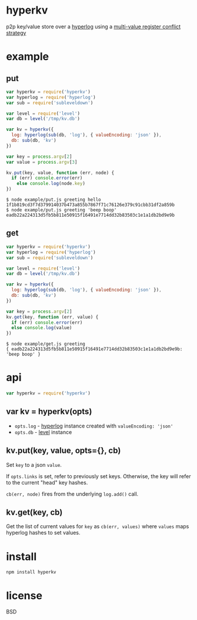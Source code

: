 # hyperkv

p2p key/value store over a [hyperlog][1]
using a [multi-value register conflict strategy][2]

[1]: https://npmjs.com/package/hyperlog
[2]: https://en.wikipedia.org/wiki/Conflict-free_replicated_data_type#Others

# example

## put

``` js
var hyperkv = require('hyperkv')
var hyperlog = require('hyperlog')
var sub = require('subleveldown')

var level = require('level')
var db = level('/tmp/kv.db')

var kv = hyperkv({
  log: hyperlog(sub(db, 'log'), { valueEncoding: 'json' }),
  db: sub(db, 'kv')
})

var key = process.argv[2]
var value = process.argv[3]

kv.put(key, value, function (err, node) {
  if (err) console.error(err)
	else console.log(node.key)
})
```

```
$ node example/put.js greeting hello
1f1b819cd3f7d379914037b473a855b7867f71c76126e379c91cbb31df2a859b
$ node example/put.js greeting 'beep boop'
eadb22a224313d5fb5b811e50915f16491e7714dd32b83503c1e1a1db2bd9e9b
```

## get

``` js
var hyperkv = require('hyperkv')
var hyperlog = require('hyperlog')
var sub = require('subleveldown')

var level = require('level')
var db = level('/tmp/kv.db')

var kv = hyperkv({
  log: hyperlog(sub(db, 'log'), { valueEncoding: 'json' }),
  db: sub(db, 'kv')
})

var key = process.argv[2]
kv.get(key, function (err, value) {
  if (err) console.error(err)
  else console.log(value)
})
```

```
$ node example/get.js greeting
{ eadb22a224313d5fb5b811e50915f16491e7714dd32b83503c1e1a1db2bd9e9b: 'beep boop' } 
```

# api

``` js
var hyperkv = require('hyperkv')
```

## var kv = hyperkv(opts)

* `opts.log` - [hyperlog](https://npmjs.org/package/hyperlog) instance created
with `valueEncoding: 'json'`
* `opts.db` - [level](https://npmjs.com/package/level) instance

## kv.put(key, value, opts={}, cb)

Set `key` to a json `value`.

If `opts.links` is set, refer to previously set keys. Otherwise, the key will
refer to the current "head" key hashes.

`cb(err, node)` fires from the underlying `log.add()` call.

## kv.get(key, cb)

Get the list of current values for `key` as `cb(err, values)` where `values`
maps hyperlog hashes to set values.

# install

```
npm install hyperkv
```

# license

BSD
